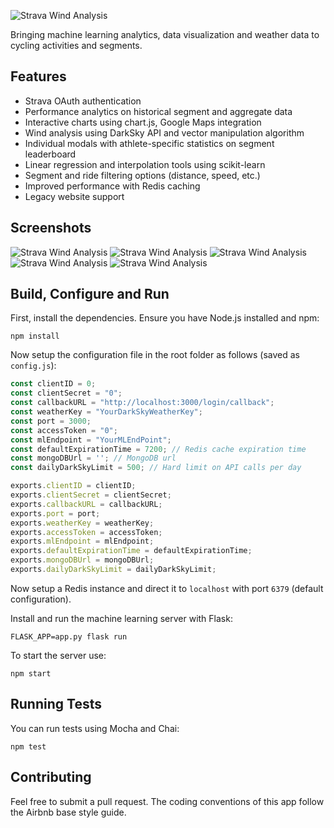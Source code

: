 ![Strava Wind Analysis](https://i.imgur.com/9eaXBJu.png)

Bringing machine learning analytics, data visualization and weather data to cycling activities and segments.

## Features
* Strava OAuth authentication
* Performance analytics on historical segment and aggregate data
* Interactive charts using chart.js, Google Maps integration
* Wind analysis using DarkSky API and vector manipulation algorithm
* Individual modals with athlete-specific statistics on segment leaderboard
* Linear regression and interpolation tools using scikit-learn
* Segment and ride filtering options (distance, speed, etc.)
* Improved performance with Redis caching
* Legacy website support

## Screenshots
![Strava Wind Analysis](https://i.imgur.com/IBPMPKc.png)
![Strava Wind Analysis](https://i.imgur.com/IQpQnBx.png)
![Strava Wind Analysis](https://i.imgur.com/pP6sWZ4.png)
![Strava Wind Analysis](https://i.imgur.com/OIxU9fs.png)
![Strava Wind Analysis](https://i.imgur.com/U33jx8U.png)


## Build, Configure and Run
First, install the dependencies. Ensure you have Node.js installed and npm:
```shell
npm install
```

Now setup the configuration file in the root folder as follows (saved as `config.js`):
```javascript
const clientID = 0;
const clientSecret = "0";
const callbackURL = "http://localhost:3000/login/callback";
const weatherKey = "YourDarkSkyWeatherKey";
const port = 3000;
const accessToken = "0";
const mlEndpoint = "YourMLEndPoint";
const defaultExpirationTime = 7200; // Redis cache expiration time
const mongoDBUrl = ''; // MongoDB url
const dailyDarkSkyLimit = 500; // Hard limit on API calls per day

exports.clientID = clientID;
exports.clientSecret = clientSecret;
exports.callbackURL = callbackURL;
exports.port = port;
exports.weatherKey = weatherKey;
exports.accessToken = accessToken;
exports.mlEndpoint = mlEndpoint;
exports.defaultExpirationTime = defaultExpirationTime;
exports.mongoDBUrl = mongoDBUrl;
exports.dailyDarkSkyLimit = dailyDarkSkyLimit;
```

Now setup a Redis instance and direct it to `localhost` with port `6379` (default configuration).

Install and run the machine learning server with Flask:

```shell
FLASK_APP=app.py flask run
```

To start the server use:
```shell
npm start
```

## Running Tests
You can run tests using Mocha and Chai:
```shell
npm test
```

## Contributing
Feel free to submit a pull request. The coding conventions of this app follow the Airbnb base style guide.